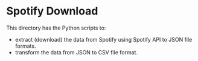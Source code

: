 # Spotify Download

This directory has the Python scripts to:
- extract (download) the data from Spotify using Spotify API to JSON file formats.
- transform the data from JSON to CSV file format.
